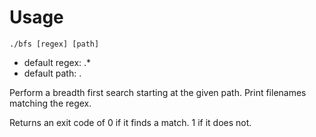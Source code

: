 # Usage

`./bfs [regex] [path]`

* default regex: .*
* default path: .

Perform a breadth first search starting at the
given path. Print filenames matching the regex.

Returns an exit code of 0 if it finds a match. 1 if it does not.
